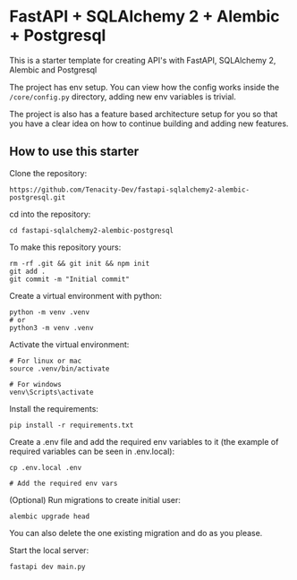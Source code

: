 # FastAPI + SQLAlchemy 2 + Alembic + Postgresql

This is a starter template for creating API's with FastAPI, SQLAlchemy 2, Alembic and Postgresql

The project has env setup. You can view how the config works inside the `/core/config.py` directory, adding new env variables is trivial.

The project is also has a feature based architecture setup for you so that you have a clear idea on how to continue building and adding new features.

## How to use this starter

Clone the repository:
```
https://github.com/Tenacity-Dev/fastapi-sqlalchemy2-alembic-postgresql.git
```

cd into the repository:
```
cd fastapi-sqlalchemy2-alembic-postgresql
```

To make this repository yours:
```
rm -rf .git && git init && npm init
git add .
git commit -m "Initial commit"
```

Create a virtual environment with python:
```
python -m venv .venv
# or
python3 -m venv .venv
```

Activate the virtual environment:
```
# For linux or mac
source .venv/bin/activate

# For windows
venv\Scripts\activate
```

Install the requirements:
```
pip install -r requirements.txt
```

Create a .env file and add the required env variables to it (the example of required variables can be seen in .env.local):
```
cp .env.local .env

# Add the required env vars
```

(Optional) Run migrations to create initial user:
```
alembic upgrade head
```

You can also delete the one existing migration and do as you please.

Start the local server:
```
fastapi dev main.py
```
